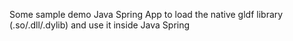 Some sample demo Java Spring App to load the native gldf library (.so/.dll/.dylib) and use it inside Java Spring
